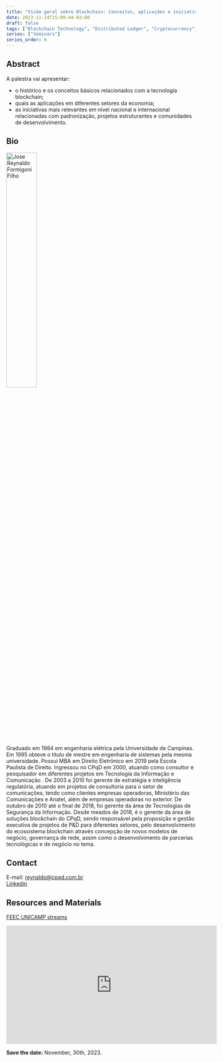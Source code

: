```yaml
---
title: "Visão geral sobre Blockchain: Conceitos, aplicações e iniciativas relevantes"
date: 2023-11-24T15:09:44-03:00
draft: false
tags: ["Blockchain Technology", "Distributed Ledger", "Cryptocurrency", "Smart Contracts", "Blockchain Applications", "National Initiatives", "International Initiatives", "Blockchain Development", "Standardization", "Economic Sectors"]
series: ["Seminars"]
series_order: 6
---
```


## Abstract
A palestra vai apresentar: 
* o histórico e os conceitos básicos relacionados com a tecnologia blockchain;
* quais as aplicações em diferentes setores da economia;
* as iniciativas mais relevantes em nível nacional e internacional relacionadas com padronização, projetos estruturantes e comunidades de desenvolvimento.

## Bio
<img alt="Jose Reynaldo Formigoni Filho" src="/posts/seminars/later/jose.png" style="width: 40%; height: 160x;">

Graduado em 1984 em engenharia elétrica pela Universidade de Campinas. Em 1995 obteve o título de mestre em engenharia de sistemas pela mesma universidade.  Possui MBA em Direito Eletrônico em 2019 pela Escola Paulista de Direito.  Ingressou no CPqD em 2000, atuando como consultor e pesquisador em diferentes projetos em Tecnologia da Informação e Comunicação . De 2003 a 2010 foi gerente de estratégia e inteligência regulatória, atuando em projetos de consultoria para o setor de comunicações, tendo como clientes empresas operadoras, Ministério das Comunicações e Anatel, além de empresas operadoras no exterior. De outubro de 2010 até o final de 2018, foi gerente da área de Tecnologias de Segurança da Informação. Desde meados de 2018, é o gerente da área de soluções blockchain do CPqD, sendo responsável pela proposição e gestão executiva de projetos de P&D para diferentes setores, pelo desenvolvimento do ecossistema blockchain através concepção de novos modelos de negócio, governança de rede, assim como o desenvolvimento de parcerias tecnológicas e de negócio no tema.

## Contact
E-mail: reynaldo@cpqd.com.br \
[Linkedin](https://www.linkedin.com/in/jos%C3%A9-reynaldo-formigoni-filho-msc-b480034/?originalSubdomain=br)

## Resources and Materials
[FEEC UNICAMP streams](https://www.youtube.com/@feec-unicamp/streams)


<iframe width="560" height="315" src="https://www.youtube.com/embed/FIfrPt8eHXk" title="YouTube video player" frameborder="0" allow="accelerometer; autoplay; clipboard-write; encrypted-media; gyroscope; picture-in-picture; web-share" allowfullscreen></iframe>

**Save the date:** November, 30th, 2023.